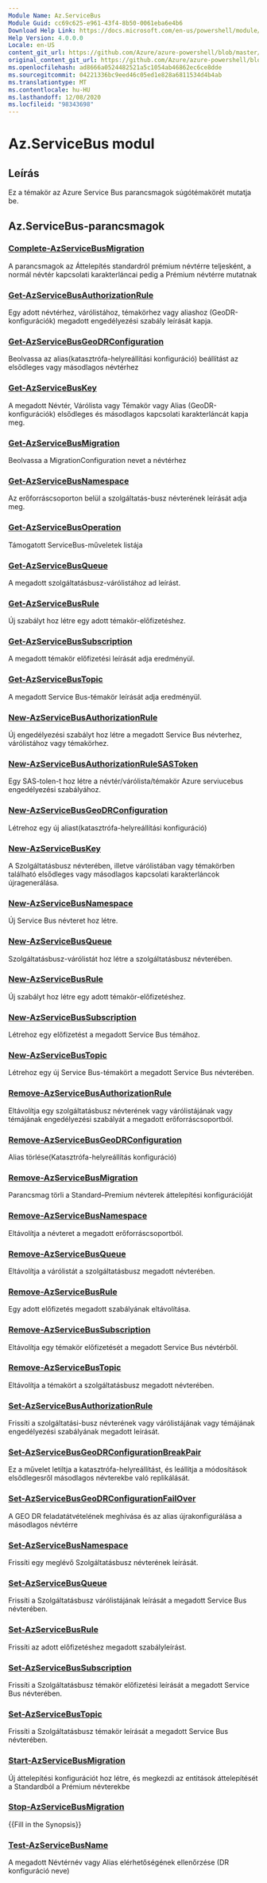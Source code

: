 ```yaml
---
Module Name: Az.ServiceBus
Module Guid: cc69c625-e961-43f4-8b50-0061eba6e4b6
Download Help Link: https://docs.microsoft.com/en-us/powershell/module/az.servicebus
Help Version: 4.0.0.0
Locale: en-US
content_git_url: https://github.com/Azure/azure-powershell/blob/master/src/ServiceBus/ServiceBus/help/Az.ServiceBus.md
original_content_git_url: https://github.com/Azure/azure-powershell/blob/master/src/ServiceBus/ServiceBus/help/Az.ServiceBus.md
ms.openlocfilehash: ad8666a0524482521a5c1054ab46862ec6ce8dde
ms.sourcegitcommit: 04221336bc9eed46c05ed1e828a6811534d4b4ab
ms.translationtype: MT
ms.contentlocale: hu-HU
ms.lasthandoff: 12/08/2020
ms.locfileid: "98343698"
---
```

# Az.ServiceBus modul
## Leírás
Ez a témakör az Azure Service Bus parancsmagok súgótémakörét mutatja be.

## Az.ServiceBus-parancsmagok
### [Complete-AzServiceBusMigration](Complete-AzServiceBusMigration.md)
A parancsmagok az Áttelepítés standardról prémium névtérre teljesként, a normál névtér kapcsolati karakterláncai pedig a Prémium névtérre mutatnak

### [Get-AzServiceBusAuthorizationRule](Get-AzServiceBusAuthorizationRule.md)
Egy adott névtérhez, várólistához, témakörhez vagy aliashoz (GeoDR-konfigurációk) megadott engedélyezési szabály leírását kapja. 

### [Get-AzServiceBusGeoDRConfiguration](Get-AzServiceBusGeoDRConfiguration.md)
Beolvassa az alias(katasztrófa-helyreállítási konfiguráció) beállítást az elsődleges vagy másodlagos névtérhez

### [Get-AzServiceBusKey](Get-AzServiceBusKey.md)
A megadott Névtér, Várólista vagy Témakör vagy Alias (GeoDR-konfigurációk) elsődleges és másodlagos kapcsolati karakterláncát kapja meg.

### [Get-AzServiceBusMigration](Get-AzServiceBusMigration.md)
Beolvassa a MigrationConfiguration nevet a névtérhez

### [Get-AzServiceBusNamespace](Get-AzServiceBusNamespace.md)
Az erőforráscsoporton belül a szolgáltatás-busz névterének leírását adja meg.

### [Get-AzServiceBusOperation](Get-AzServiceBusOperation.md)
Támogatott ServiceBus-műveletek listája

### [Get-AzServiceBusQueue](Get-AzServiceBusQueue.md)
A megadott szolgáltatásbusz-várólistához ad leírást.

### [Get-AzServiceBusRule](Get-AzServiceBusRule.md)
Új szabályt hoz létre egy adott témakör-előfizetéshez. 

### [Get-AzServiceBusSubscription](Get-AzServiceBusSubscription.md)
A megadott témakör előfizetési leírását adja eredményül.

### [Get-AzServiceBusTopic](Get-AzServiceBusTopic.md)
A megadott Service Bus-témakör leírását adja eredményül.

### [New-AzServiceBusAuthorizationRule](New-AzServiceBusAuthorizationRule.md)
Új engedélyezési szabályt hoz létre a megadott Service Bus névterhez, várólistához vagy témakörhez.

### [New-AzServiceBusAuthorizationRuleSASToken](New-AzServiceBusAuthorizationRuleSASToken.md)
Egy SAS-tolen-t hoz létre a névtér/várólista/témakör Azure serviucebus engedélyezési szabályához. 

### [New-AzServiceBusGeoDRConfiguration](New-AzServiceBusGeoDRConfiguration.md)
Létrehoz egy új aliast(katasztrófa-helyreállítási konfiguráció)

### [New-AzServiceBusKey](New-AzServiceBusKey.md)
A Szolgáltatásbusz névterében, illetve várólistában vagy témakörben található elsődleges vagy másodlagos kapcsolati karakterláncok újragenerálása.

### [New-AzServiceBusNamespace](New-AzServiceBusNamespace.md)
Új Service Bus névteret hoz létre.

### [New-AzServiceBusQueue](New-AzServiceBusQueue.md)
Szolgáltatásbusz-várólistát hoz létre a szolgáltatásbusz névterében.

### [New-AzServiceBusRule](New-AzServiceBusRule.md)
Új szabályt hoz létre egy adott témakör-előfizetéshez. 

### [New-AzServiceBusSubscription](New-AzServiceBusSubscription.md)
Létrehoz egy előfizetést a megadott Service Bus témához.

### [New-AzServiceBusTopic](New-AzServiceBusTopic.md)
Létrehoz egy új Service Bus-témakört a megadott Service Bus névterében.

### [Remove-AzServiceBusAuthorizationRule](Remove-AzServiceBusAuthorizationRule.md)
Eltávolítja egy szolgáltatásbusz névterének vagy várólistájának vagy témájának engedélyezési szabályát a megadott erőforráscsoportból.

### [Remove-AzServiceBusGeoDRConfiguration](Remove-AzServiceBusGeoDRConfiguration.md)
Alias törlése(Katasztrófa-helyreállítás konfiguráció)

### [Remove-AzServiceBusMigration](Remove-AzServiceBusMigration.md)
Parancsmag törli a Standard–Premium névterek áttelepítési konfigurációját

### [Remove-AzServiceBusNamespace](Remove-AzServiceBusNamespace.md)
Eltávolítja a névteret a megadott erőforráscsoportból. 

### [Remove-AzServiceBusQueue](Remove-AzServiceBusQueue.md)
Eltávolítja a várólistát a szolgáltatásbusz megadott névterében.

### [Remove-AzServiceBusRule](Remove-AzServiceBusRule.md)
Egy adott előfizetés megadott szabályának eltávolítása.

### [Remove-AzServiceBusSubscription](Remove-AzServiceBusSubscription.md)
Eltávolítja egy témakör előfizetését a megadott Service Bus névtérből.

### [Remove-AzServiceBusTopic](Remove-AzServiceBusTopic.md)
Eltávolítja a témakört a szolgáltatásbusz megadott névterében.

### [Set-AzServiceBusAuthorizationRule](Set-AzServiceBusAuthorizationRule.md)
Frissíti a szolgáltatási-busz névterének vagy várólistájának vagy témájának engedélyezési szabályának megadott leírását.

### [Set-AzServiceBusGeoDRConfigurationBreakPair](Set-AzServiceBusGeoDRConfigurationBreakPair.md)
Ez a művelet letiltja a katasztrófa-helyreállítást, és leállítja a módosítások elsődlegesről másodlagos névterekbe való replikálását.

### [Set-AzServiceBusGeoDRConfigurationFailOver](Set-AzServiceBusGeoDRConfigurationFailOver.md)
A GEO DR feladatátvételének meghívása és az alias újrakonfigurálása a másodlagos névtérre

### [Set-AzServiceBusNamespace](Set-AzServiceBusNamespace.md)
Frissíti egy meglévő Szolgáltatásbusz névterének leírását.

### [Set-AzServiceBusQueue](Set-AzServiceBusQueue.md)
Frissíti a Szolgáltatásbusz várólistájának leírását a megadott Service Bus névterében.

### [Set-AzServiceBusRule](Set-AzServiceBusRule.md)
Frissíti az adott előfizetéshez megadott szabályleírást.

### [Set-AzServiceBusSubscription](Set-AzServiceBusSubscription.md)
Frissíti a Szolgáltatásbusz témakör előfizetési leírását a megadott Service Bus névterében.

### [Set-AzServiceBusTopic](Set-AzServiceBusTopic.md)
Frissíti a Szolgáltatásbusz témakör leírását a megadott Service Bus névterében.

### [Start-AzServiceBusMigration](Start-AzServiceBusMigration.md)
Új áttelepítési konfigurációt hoz létre, és megkezdi az entitások áttelepítését a Standardból a Prémium névterekbe

### [Stop-AzServiceBusMigration](Stop-AzServiceBusMigration.md)
{{Fill in the Synopsis}}

### [Test-AzServiceBusName](Test-AzServiceBusName.md)
A megadott Névtérnév vagy Alias elérhetőségének ellenőrzése (DR konfiguráció neve) 

